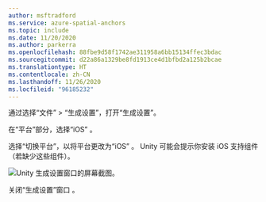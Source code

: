 ```yaml
---
author: msftradford
ms.service: azure-spatial-anchors
ms.topic: include
ms.date: 11/20/2020
ms.author: parkerra
ms.openlocfilehash: 88fbe9d58f1742ae311958a6bb15134ffec3bdac
ms.sourcegitcommit: d22a86a1329be8fd1913ce4d1bfbd2a125b2bcae
ms.translationtype: HT
ms.contentlocale: zh-CN
ms.lasthandoff: 11/26/2020
ms.locfileid: "96185232"
---
```

通过选择“文件” > “生成设置”，打开“生成设置”。

在“平台”部分，选择“iOS”   。

选择“切换平台”，以将平台更改为“iOS”   。 Unity 可能会提示你安装 iOS 支持组件（若缺少这些组件）。

![Unity 生成设置窗口的屏幕截图。](./media/spatial-anchors-unity/unity-ios-build-settings.png)

关闭“生成设置”窗口  。


